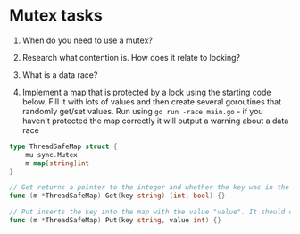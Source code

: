 # Mutex tasks

1. When do you need to use a mutex?

2. Research what contention is. How does it relate to locking?

3. What is a data race?

4. Implement a map that is protected by a lock using the starting code below. Fill it with lots of values and then create several goroutines that randomly get/set values. Run using `go run -race main.go` - if you haven't protected the map correctly it will output a warning about a data race

```go
type ThreadSafeMap struct {
	mu sync.Mutex
	m map[string]int
}

// Get returns a pointer to the integer and whether the key was in the map
func (m *ThreadSafeMap) Get(key string) (int, bool) {}

// Put inserts the key into the map with the value "value". It should overwrite any value that is already there for that key
func (m *ThreadSafeMap) Put(key string, value int) {}
```
